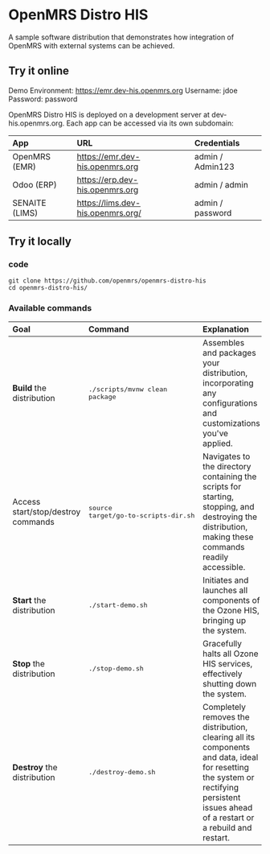 # OpenMRS Distro HIS

A sample software distribution that demonstrates how integration of OpenMRS with external systems can be achieved.

## Try it online

Demo Environment: https://emr.dev-his.openmrs.org 
Username: jdoe
Password: password

OpenMRS Distro HIS is deployed on a development server at dev-his.openmrs.org. Each app can be accessed via its own subdomain:

|App|URL|Credentials|
|:----|:----|:----|
OpenMRS (EMR) | https://emr.dev-his.openmrs.org | admin / Admin123
Odoo (ERP) | https://erp.dev-his.openmrs.org | admin / admin
SENAITE (LIMS) | https://lims.dev-his.openmrs.org/ | admin / password

## Try it locally

### code

```
git clone https://github.com/openmrs/openmrs-distro-his
cd openmrs-distro-his/
```

### Available commands

|Goal|Command|Explanation|
|:----|:----|:----|
|**Build** the distribution|<pre>./scripts/mvnw clean package</pre>|Assembles and packages your distribution, incorporating any configurations and customizations you've applied.|
|Access start/stop/destroy commands|<pre>source target/go-to-scripts-dir.sh</pre>|Navigates to the directory containing the scripts for starting, stopping, and destroying the distribution, making these commands readily accessible.|
|**Start** the distribution|<pre>./start-demo.sh</pre>|Initiates and launches all components of the Ozone HIS, bringing up the system.|
|**Stop** the distribution|<pre>./stop-demo.sh</pre>|Gracefully halts all Ozone HIS services, effectively shutting down the system.|
|**Destroy** the distribution|<pre>./destroy-demo.sh</pre>|Completely removes the distribution, clearing all its components and data, ideal for resetting the system or rectifying persistent issues ahead of a restart or a rebuild and restart.|
